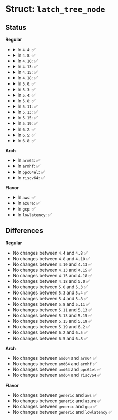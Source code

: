 # Struct: <code>latch_tree_node</code>

## Status
<b>Regular</b>
<ul>
<li>
<details>
<summary>In <code>4.4</code>: ✅</summary>

```c
struct latch_tree_node {
    struct rb_node node[2];
};
```
</details>
</li>
<li>
<details>
<summary>In <code>4.8</code>: ✅</summary>

```c
struct latch_tree_node {
    struct rb_node node[2];
};
```
</details>
</li>
<li>
<details>
<summary>In <code>4.10</code>: ✅</summary>

```c
struct latch_tree_node {
    struct rb_node node[2];
};
```
</details>
</li>
<li>
<details>
<summary>In <code>4.13</code>: ✅</summary>

```c
struct latch_tree_node {
    struct rb_node node[2];
};
```
</details>
</li>
<li>
<details>
<summary>In <code>4.15</code>: ✅</summary>

```c
struct latch_tree_node {
    struct rb_node node[2];
};
```
</details>
</li>
<li>
<details>
<summary>In <code>4.18</code>: ✅</summary>

```c
struct latch_tree_node {
    struct rb_node node[2];
};
```
</details>
</li>
<li>
<details>
<summary>In <code>5.0</code>: ✅</summary>

```c
struct latch_tree_node {
    struct rb_node node[2];
};
```
</details>
</li>
<li>
<details>
<summary>In <code>5.3</code>: ✅</summary>

```c
struct latch_tree_node {
    struct rb_node node[2];
};
```
</details>
</li>
<li>
<details>
<summary>In <code>5.4</code>: ✅</summary>

```c
struct latch_tree_node {
    struct rb_node node[2];
};
```
</details>
</li>
<li>
<details>
<summary>In <code>5.8</code>: ✅</summary>

```c
struct latch_tree_node {
    struct rb_node node[2];
};
```
</details>
</li>
<li>
<details>
<summary>In <code>5.11</code>: ✅</summary>

```c
struct latch_tree_node {
    struct rb_node node[2];
};
```
</details>
</li>
<li>
<details>
<summary>In <code>5.13</code>: ✅</summary>

```c
struct latch_tree_node {
    struct rb_node node[2];
};
```
</details>
</li>
<li>
<details>
<summary>In <code>5.15</code>: ✅</summary>

```c
struct latch_tree_node {
    struct rb_node node[2];
};
```
</details>
</li>
<li>
<details>
<summary>In <code>5.19</code>: ✅</summary>

```c
struct latch_tree_node {
    struct rb_node node[2];
};
```
</details>
</li>
<li>
<details>
<summary>In <code>6.2</code>: ✅</summary>

```c
struct latch_tree_node {
    struct rb_node node[2];
};
```
</details>
</li>
<li>
<details>
<summary>In <code>6.5</code>: ✅</summary>

```c
struct latch_tree_node {
    struct rb_node node[2];
};
```
</details>
</li>
<li>
<details>
<summary>In <code>6.8</code>: ✅</summary>

```c
struct latch_tree_node {
    struct rb_node node[2];
};
```
</details>
</li>
</ul>
<b>Arch</b>
<ul>
<li>
<details>
<summary>In <code>arm64</code>: ✅</summary>

```c
struct latch_tree_node {
    struct rb_node node[2];
};
```
</details>
</li>
<li>
<details>
<summary>In <code>armhf</code>: ✅</summary>

```c
struct latch_tree_node {
    struct rb_node node[2];
};
```
</details>
</li>
<li>
<details>
<summary>In <code>ppc64el</code>: ✅</summary>

```c
struct latch_tree_node {
    struct rb_node node[2];
};
```
</details>
</li>
<li>
<details>
<summary>In <code>riscv64</code>: ✅</summary>

```c
struct latch_tree_node {
    struct rb_node node[2];
};
```
</details>
</li>
</ul>
<b>Flavor</b>
<ul>
<li>
<details>
<summary>In <code>aws</code>: ✅</summary>

```c
struct latch_tree_node {
    struct rb_node node[2];
};
```
</details>
</li>
<li>
<details>
<summary>In <code>azure</code>: ✅</summary>

```c
struct latch_tree_node {
    struct rb_node node[2];
};
```
</details>
</li>
<li>
<details>
<summary>In <code>gcp</code>: ✅</summary>

```c
struct latch_tree_node {
    struct rb_node node[2];
};
```
</details>
</li>
<li>
<details>
<summary>In <code>lowlatency</code>: ✅</summary>

```c
struct latch_tree_node {
    struct rb_node node[2];
};
```
</details>
</li>
</ul>

## Differences
<b>Regular</b>
<ul>
<li>
No changes between <code>4.4</code> and <code>4.8</code> ✅
</li>
<li>
No changes between <code>4.8</code> and <code>4.10</code> ✅
</li>
<li>
No changes between <code>4.10</code> and <code>4.13</code> ✅
</li>
<li>
No changes between <code>4.13</code> and <code>4.15</code> ✅
</li>
<li>
No changes between <code>4.15</code> and <code>4.18</code> ✅
</li>
<li>
No changes between <code>4.18</code> and <code>5.0</code> ✅
</li>
<li>
No changes between <code>5.0</code> and <code>5.3</code> ✅
</li>
<li>
No changes between <code>5.3</code> and <code>5.4</code> ✅
</li>
<li>
No changes between <code>5.4</code> and <code>5.8</code> ✅
</li>
<li>
No changes between <code>5.8</code> and <code>5.11</code> ✅
</li>
<li>
No changes between <code>5.11</code> and <code>5.13</code> ✅
</li>
<li>
No changes between <code>5.13</code> and <code>5.15</code> ✅
</li>
<li>
No changes between <code>5.15</code> and <code>5.19</code> ✅
</li>
<li>
No changes between <code>5.19</code> and <code>6.2</code> ✅
</li>
<li>
No changes between <code>6.2</code> and <code>6.5</code> ✅
</li>
<li>
No changes between <code>6.5</code> and <code>6.8</code> ✅
</li>
</ul>
<b>Arch</b>
<ul>
<li>
No changes between <code>amd64</code> and <code>arm64</code> ✅
</li>
<li>
No changes between <code>amd64</code> and <code>armhf</code> ✅
</li>
<li>
No changes between <code>amd64</code> and <code>ppc64el</code> ✅
</li>
<li>
No changes between <code>amd64</code> and <code>riscv64</code> ✅
</li>
</ul>
<b>Flavor</b>
<ul>
<li>
No changes between <code>generic</code> and <code>aws</code> ✅
</li>
<li>
No changes between <code>generic</code> and <code>azure</code> ✅
</li>
<li>
No changes between <code>generic</code> and <code>gcp</code> ✅
</li>
<li>
No changes between <code>generic</code> and <code>lowlatency</code> ✅
</li>
</ul>
